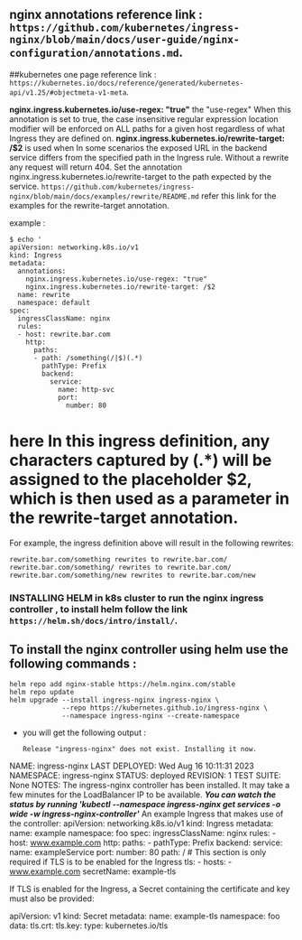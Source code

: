 ## nginx annotations reference link : `https://github.com/kubernetes/ingress-nginx/blob/main/docs/user-guide/nginx-configuration/annotations.md`.

##kubernetes one page reference link : `https://kubernetes.io/docs/reference/generated/kubernetes-api/v1.25/#objectmeta-v1-meta`.

**nginx.ingress.kubernetes.io/use-regex: "true"** the "use-regex" When this annotation is set to true, the case insensitive regular expression location modifier will be enforced on ALL paths for a given host regardless of what Ingress they are defined on.
**nginx.ingress.kubernetes.io/rewrite-target: /$2** is used when In some scenarios the exposed URL in the backend service differs from the specified path in the Ingress rule. Without a rewrite any request will return 404. Set the annotation nginx.ingress.kubernetes.io/rewrite-target to the path expected by the service. `https://github.com/kubernetes/ingress-nginx/blob/main/docs/examples/rewrite/README.md` refer this link for the examples for the rewrite-target annotation.

example :
```
$ echo '
apiVersion: networking.k8s.io/v1
kind: Ingress
metadata:
  annotations:
    nginx.ingress.kubernetes.io/use-regex: "true"
    nginx.ingress.kubernetes.io/rewrite-target: /$2
  name: rewrite
  namespace: default
spec:
  ingressClassName: nginx
  rules:
  - host: rewrite.bar.com
    http:
      paths:
      - path: /something(/|$)(.*)
        pathType: Prefix
        backend:
          service:
            name: http-svc
            port: 
              number: 80

```
# here In this ingress definition, any characters captured by (.*) will be assigned to the placeholder $2, which is then used as a parameter in the rewrite-target annotation.

For example, the ingress definition above will result in the following rewrites:

    rewrite.bar.com/something rewrites to rewrite.bar.com/
    rewrite.bar.com/something/ rewrites to rewrite.bar.com/
    rewrite.bar.com/something/new rewrites to rewrite.bar.com/new
### INSTALLING HELM in k8s cluster to run the nginx ingress controller , to install helm follow the link `https://helm.sh/docs/intro/install/`.
## To install the nginx controller using helm use the following commands : 
```
helm repo add nginx-stable https://helm.nginx.com/stable
helm repo update
helm upgrade --install ingress-nginx ingress-nginx \
             --repo https://kubernetes.github.io/ingress-nginx \
             --namespace ingress-nginx --create-namespace
```
* you will get the following output :
  ```
  Release "ingress-nginx" does not exist. Installing it now.
NAME: ingress-nginx
LAST DEPLOYED: Wed Aug 16 10:11:31 2023
NAMESPACE: ingress-nginx
STATUS: deployed
REVISION: 1
TEST SUITE: None
NOTES:
The ingress-nginx controller has been installed.
It may take a few minutes for the LoadBalancer IP to be available.
***You can watch the status by running 'kubectl --namespace ingress-nginx get services -o wide -w ingress-nginx-controller'***
An example Ingress that makes use of the controller:
  apiVersion: networking.k8s.io/v1
  kind: Ingress
  metadata:
    name: example
    namespace: foo
  spec:
    ingressClassName: nginx
    rules:
      - host: www.example.com
        http:
          paths:
            - pathType: Prefix
              backend:
                service:
                  name: exampleService
                  port:
                    number: 80
              path: /
    # This section is only required if TLS is to be enabled for the Ingress
    tls:
      - hosts:
        - www.example.com
        secretName: example-tls

If TLS is enabled for the Ingress, a Secret containing the certificate and key must also be provided:

  apiVersion: v1
  kind: Secret
  metadata:
    name: example-tls
    namespace: foo
  data:
    tls.crt: <base64 encoded cert>
    tls.key: <base64 encoded key>
  type: kubernetes.io/tls
  ```
